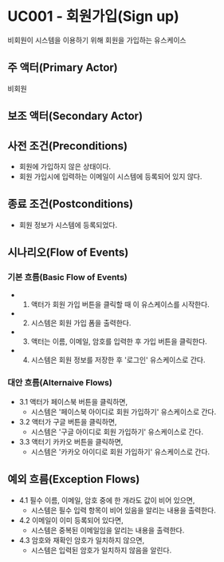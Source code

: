# UC001 - 회원가입(Sign up)
비회원이 시스템을 이용하기 위해 회원을 가입하는 유스케이스

## 주 액터(Primary Actor)
비회원

## 보조 액터(Secondary Actor)

## 사전 조건(Preconditions)
- 회원에 가입하지 않은 상태이다.
- 회원 가입시에 입력하는 이메일이 시스템에 등록되어 있지 않다.

## 종료 조건(Postconditions)
- 회원 정보가 시스템에 등록되었다.

## 시나리오(Flow of Events)

### 기본 흐름(Basic Flow of Events)

- 1. 액터가 회원 가입 버튼을 클릭할 때 이 유스케이스를 시작한다.
- 2. 시스템은 회원 가입 폼을 출력한다.
- 3. 액터는 이름, 이메일, 암호를 입력한 후 가입 버튼을 클릭한다.
- 4. 시스템은 회원 정보를 저장한 후 '로그인' 유스케이스로 간다.

### 대안 흐름(Alternaive Flows)
- 3.1 액터가 페이스북 버튼을 클릭하면,
    - 시스템은 '페이스북 아이디로 회원 가입하기' 유스케이스로 간다.
- 3.2 액터가 구글 버튼을 클릭하면,
    - 시스템은 '구글 아이디로 회원 가입하기' 유스케이스로 간다.
- 3.3 액터기 카카오 버튼을 클릭하면,
    - 시스템은 '카카오 아이디로 회원 가입하기' 유스케이스로 간다.

## 예외 흐름(Exception Flows)
- 4.1 필수 이름, 이메일, 암호 중에 한 개라도 값이 비어 있으면, 
    - 시스템은 필수 입력 항목이 비어 있음을 알리는 내용을 출력한다.
- 4.2 이메일이 이미 등록되어 있다면,
    - 시스템은 중복된 이메일임을 알리는 내용을 출력한다. 
- 4.3 암호와 재확인 암호가 일치하지 않으면,
    - 시스템은 입력된 암호가 일치하지 않음을 알린다.






 

